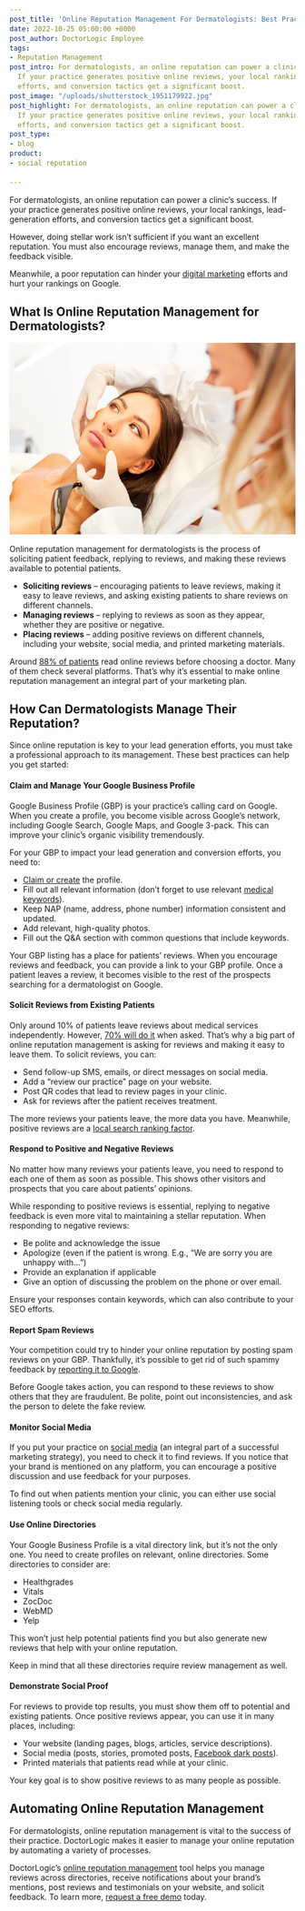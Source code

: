 ```yaml
---
post_title: 'Online Reputation Management For Dermatologists: Best Practices'
date: 2022-10-25 05:00:00 +0000
post_author: DoctorLogic Employee
tags:
- Reputation Management
post_intro: For dermatologists, an online reputation can power a clinic’s success.
  If your practice generates positive online reviews, your local rankings, lead-generation
  efforts, and conversion tactics get a significant boost.
post_image: "/uploads/shutterstock_1951179922.jpg"
post_highlight: For dermatologists, an online reputation can power a clinic’s success.
  If your practice generates positive online reviews, your local rankings, lead-generation
  efforts, and conversion tactics get a significant boost.
post_type:
- blog
product:
- social reputation

---
```

For dermatologists, an online reputation can power a clinic’s success. If your practice generates positive online reviews, your local rankings, lead-generation efforts, and conversion tactics get a significant boost.

However, doing stellar work isn’t sufficient if you want an excellent reputation. You must also encourage reviews, manage them, and make the feedback visible.

Meanwhile, a poor reputation can hinder your [digital marketing](https://doctorlogic.com/blog/a-guide-to-digital-marketing-for-medical-practices) efforts and hurt your rankings on Google.

## **What Is Online Reputation Management for Dermatologists?**

![](/uploads/shutterstock_1951179922.jpg)

Online reputation management for dermatologists is the process of soliciting patient feedback, replying to reviews, and making these reviews available to potential patients.

* **Soliciting reviews** – encouraging patients to leave reviews, making it easy to leave reviews, and asking existing patients to share reviews on different channels.
* **Managing reviews** – replying to reviews as soon as they appear, whether they are positive or negative.
* **Placing reviews** – adding positive reviews on different channels, including your website, social media, and printed marketing materials.

Around [88% of patients](https://www.medicaleconomics.com/view/5-ways-encourage-patients-leave-positive-reviews-online) read online reviews before choosing a doctor. Many of them check several platforms. That’s why it’s essential to make online reputation management an integral part of your marketing plan.

## **How Can Dermatologists Manage Their Reputation?**

Since online reputation is key to your lead generation efforts, you must take a professional approach to its management. These best practices can help you get started:

#### **Claim and Manage Your Google Business Profile**

Google Business Profile (GBP) is your practice’s calling card on Google. When you create a profile, you become visible across Google’s network, including Google Search, Google Maps, and Google 3-pack. This can improve your clinic’s organic visibility tremendously.

For your GBP to impact your lead generation and conversion efforts, you need to:

* [Claim or create](https://support.google.com/business/answer/2911778?hl=en&co=GENIE.Platform%3DDesktop) the profile.
* Fill out all relevant information (don’t forget to use relevant [medical keywords](https://doctorlogic.com/blog/why-are-medical-keywords-important.html)).
* Keep NAP (name, address, phone number) information consistent and updated.
* Add relevant, high-quality photos.
* Fill out the Q&A section with common questions that include keywords.

Your GBP listing has a place for patients’ reviews. When you encourage reviews and feedback, you can provide a link to your GBP profile. Once a patient leaves a review, it becomes visible to the rest of the prospects searching for a dermatologist on Google.

#### **Solicit Reviews from Existing Patients**

Only around 10% of patients leave reviews about medical services independently. However, [70% will do it](https://searchengineland.com/70-consumers-will-leave-review-business-asked-262802) when asked. That’s why a big part of online reputation management is asking for reviews and making it easy to leave them. To solicit reviews, you can:

* Send follow-up SMS, emails, or direct messages on social media.
* Add a “review our practice” page on your website.
* Post QR codes that lead to review pages in your clinic.
* Ask for reviews after the patient receives treatment.

The more reviews your patients leave, the more data you have. Meanwhile, positive reviews are a [local search ranking factor](https://moz.com/learn/seo/local-ranking-factors).

#### **Respond to Positive and Negative Reviews**

No matter how many reviews your patients leave, you need to respond to each one of them as soon as possible. This shows other visitors and prospects that you care about patients’ opinions.

While responding to positive reviews is essential, replying to negative feedback is even more vital to maintaining a stellar reputation. When responding to negative reviews:

* Be polite and acknowledge the issue
* Apologize (even if the patient is wrong. E.g., “We are sorry you are unhappy with…”)
* Provide an explanation if applicable
* Give an option of discussing the problem on the phone or over email.

Ensure your responses contain keywords, which can also contribute to your SEO efforts.

#### **Report Spam Reviews**

Your competition could try to hinder your online reputation by posting spam reviews on your GBP. Thankfully, it’s possible to get rid of such spammy feedback by [reporting it to Google](https://support.google.com/business/answer/4596773?hl=en&co=GENIE.Platform%3DDesktop).

Before Google takes action, you can respond to these reviews to show others that they are fraudulent. Be polite, point out inconsistencies, and ask the person to delete the fake review.

#### **Monitor Social Media**

If you put your practice on [social media](https://doctorlogic.com/growth-accelerators/medical-social-media-content) (an integral part of a successful marketing strategy), you need to check it to find reviews. If you notice that your brand is mentioned on any platform, you can encourage a positive discussion and use feedback for your purposes.

To find out when patients mention your clinic, you can either use social listening tools or check social media regularly.

#### **Use Online Directories**

Your Google Business Profile is a vital directory link, but it’s not the only one. You need to create profiles on relevant, online directories. Some directories to consider are:

* Healthgrades
* Vitals
* ZocDoc
* WebMD
* Yelp

This won’t just help potential patients find you but also generate new reviews that help with your online reputation.

Keep in mind that all these directories require review management as well.

#### **Demonstrate Social Proof**

For reviews to provide top results, you must show them off to potential and existing patients. Once positive reviews appear, you can use it in many places, including:

* Your website (landing pages, blogs, articles, service descriptions).
* Social media (posts, stories, promoted posts, [Facebook dark posts](https://doctorlogic.com/blog/Why-Your-Facebook-Posts-Need-To-Go-Dark.html)).
* Printed materials that patients read while at your clinic.

Your key goal is to show positive reviews to as many people as possible.

## **Automating Online Reputation Management**

For dermatologists, online reputation management is vital to the success of their practice. DoctorLogic makes it easier to manage your online reputation by automating a variety of processes.

DoctorLogic’s [online reputation management](https://doctorlogic.com/online-reputation-management-doctors) tool helps you manage reviews across directories, receive notifications about your brand’s mentions, post reviews and testimonials on your website, and solicit feedback. To learn more, [request a free demo](https://growth.doctorlogic.com/get-a-demo) today.